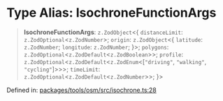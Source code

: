 # Type Alias: IsochroneFunctionArgs

> **IsochroneFunctionArgs**: `z.ZodObject`\<\{ `distanceLimit`: `z.ZodOptional`\<`z.ZodNumber`\>; `origin`: `z.ZodObject`\<\{ `latitude`: `z.ZodNumber`; `longitude`: `z.ZodNumber`; \}\>; `polygons`: `z.ZodOptional`\<`z.ZodDefault`\<`z.ZodBoolean`\>\>; `profile`: `z.ZodOptional`\<`z.ZodDefault`\<`z.ZodEnum`\<\[`"driving"`, `"walking"`, `"cycling"`\]\>\>\>; `timeLimit`: `z.ZodOptional`\<`z.ZodDefault`\<`z.ZodNumber`\>\>; \}\>

Defined in: [packages/tools/osm/src/isochrone.ts:28](https://github.com/GeoDaCenter/openassistant/blob/37d127dc7a76d6b5cf9de906c055e4c904e3dfed/packages/tools/osm/src/isochrone.ts#L28)

